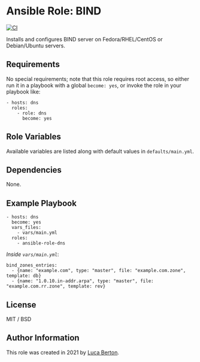 # Ansible Role: BIND

[![CI](https://github.com/lucab85/ansible-role-bind/workflows/CI/badge.svg?event=push)](https://github.com/lucab85/ansible-role-bind/actions?query=workflow%3ACI)

Installs and configures BIND server on Fedora/RHEL/CentOS or Debian/Ubuntu servers.

## Requirements

No special requirements; note that this role requires root access, so either run it in a playbook with a global `become: yes`, or invoke the role in your playbook like:

    - hosts: dns
      roles:
        - role: dns
          become: yes

## Role Variables

Available variables are listed along with default values in `defaults/main.yml`.

## Dependencies

None.

## Example Playbook

    - hosts: dns
      become: yes
      vars_files:
        - vars/main.yml
      roles:
        - ansible-role-dns

*Inside `vars/main.yml`*:

    bind_zones_entries:
      - {name: "example.com", type: "master", file: "example.com.zone", template: db}
      - {name: "1.0.10.in-addr.arpa", type: "master", file: "example.com.rr.zone", template: rev}

## License

MIT / BSD

## Author Information

This role was created in 2021 by [Luca Berton](https://www.lucaberton.it/).
